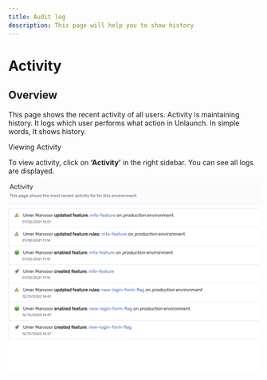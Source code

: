 ```yaml
---
title: Audit log
description: This page will help you to show history
---
```


# Activity

## Overview
This page shows the recent activity of all users. Activity is maintaining history. It logs which user performs what action in Unlaunch. In simple words, It shows history.

Viewing Activity

To view activity, click on **‘Activity’** in the right sidebar. You can see all logs are displayed.

<div class="justify-content-center">
    <img src="/assets/img/audit-log.png" alt="Audit log"/>
</div>


